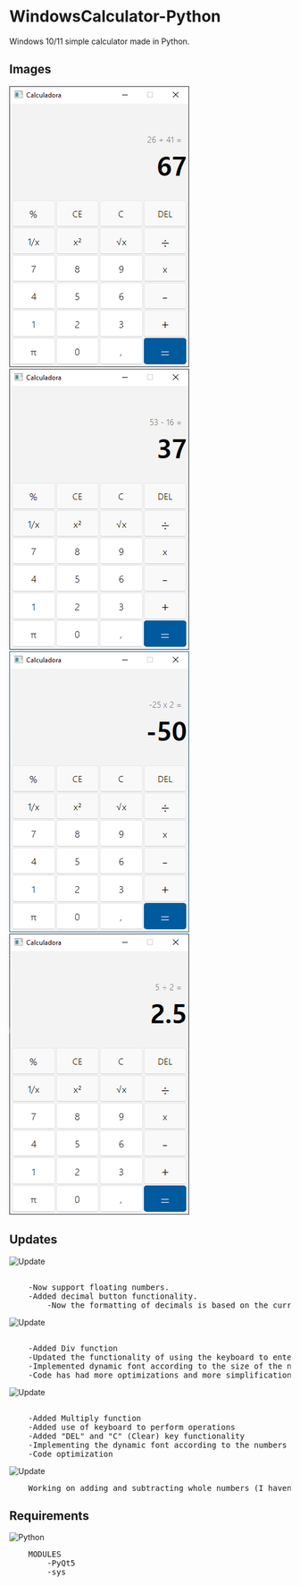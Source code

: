 # WindowsCalculator-Python
 Windows 10/11 simple calculator made in Python.

## Images
<p float="left">
<img src="/images/SumScreen.png?raw=true">
<img src="/images/SubScreen.png?raw=true">
<img src="/images/MultScreen.png?raw=true">
<img src="/images/DivScreen.png?raw=true">
</p>

## Updates

![Update](https://img.shields.io/badge/update%20data-16%2F01%2F2023-brightgreen)
<pre>  
    -Now support floating numbers.
    -Added decimal button functionality.
        -Now the formatting of decimals is based on the current location.
</pre>

![Update](https://img.shields.io/badge/update%20data-15%2F01%2F2023-brightgreen)
<pre>  
    -Added Div function
    -Updated the functionality of using the keyboard to enter numbers and operations. Now when pressing the buttons on the keyboard, the CSS is activated.
    -Implemented dynamic font according to the size of the number in LineEdit
    -Code has had more optimizations and more simplifications, drastically reducing its size!
</pre>

![Update](https://img.shields.io/badge/update%20data-12%2F01%2F2023-brightgreen)
<pre>  
    -Added Multiply function
    -Added use of keyboard to perform operations
    -Added "DEL" and "C" (Clear) key functionality
    -Implementing the dynamic font according to the numbers in lineEdit
    -Code optimization
</pre>

![Update](https://img.shields.io/badge/update%20data-07%2F01%2F2023-brightgreen)
<pre>
    Working on adding and subtracting whole numbers (I haven't added float values ​​yet).
</pre>

## Requirements
 ![Python](https://img.shields.io/badge/Python-v3.9-blue)
 <pre>
    MODULES
        -PyQt5
        -sys
</pre>

